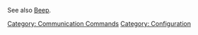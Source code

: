See also [Beep](Beep.md "wikilink").

[Category: Communication
Commands](Category:_Communication_Commands "wikilink") [Category:
Configuration](Category:_Configuration "wikilink")
